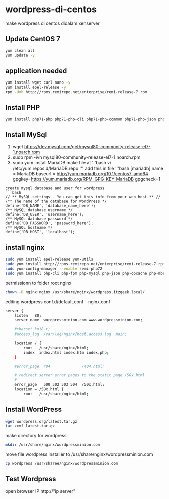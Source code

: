 # wordpress-di-centos
make wordpress di centos didalam xenserver
## Update CentOS 7
```bash
yum clean all
yum update -y
```
## application needed
```bash
yum install wget curl nano -y
yum install epel-release -y
rpm -Uvh http://rpms.remirepo.net/enterprise/remi-release-7.rpm
```
## Install PHP
```bash
yum install php71-php php71-php-cli php71-php-common php71-php-json php71-php-intl php71-php-mbstring php71-php-mcrypt php71-php-mysqlnd php71-php-pdo php71-php-tidy php71-php-xml php71-php-fpm -y
```
## Install MySql
1. wget https://dev.mysql.com/get/mysql80-community-release-el7-1.noarch.rpm
2. sudo rpm -ivh mysql80-community-release-el7-1.noarch.rpm
3. sudo yum install MariaDB
make file at
'''bash
vi /etc/yum.repos.d/MariaDB.repo
'''
add this in file
'''bash
[mariadb]
name = MariaDB
baseurl = http://yum.mariadb.org/10.1/centos7-amd64
gpgkey=https://yum.mariadb.org/RPM-GPG-KEY-MariaDB
gpgcheck=1
```
create mysql database and user for wordpress
```bash
// ** MySQL settings - You can get this info from your web host ** //
/** The name of the database for WordPress */
define('DB_NAME', 'database_name_here');
/** MySQL database username */
define('DB_USER', 'username_here');
/** MySQL database password */
define('DB_PASSWORD', 'password_here');
/** MySQL hostname */
define('DB_HOST', 'localhost');
```
## install nginx
```bash
sudo yum install epel-release yum-utils
sudo yum install http://rpms.remirepo.net/enterprise/remi-release-7.rpm
sudo yum-config-manager --enable remi-php72
sudo yum install php-cli php-fpm php-mysql php-json php-opcache php-mbstring php-xml php-gd php-curl
``` 
permissionn to folder root nginx
```bash
chown -R nginx:nginx /usr/share/nginx/wordpress.itzgeek.local/
```
editing wordpress conf.d/default.conf - nginx.conf
```bash
server {
    listen	 80;
    server_name  wordpressminion.com www.wordpressminion.com;

    #charset koi8-r;
    #access_log  /var/log/nginx/host.access.log  main;

    location / {
        root   /usr/share/nginx/html;
        index  index.html index.htm index.php;
    }

    #error_page  404              /404.html;

    # redirect server error pages to the static page /50x.html
    #
    error_page   500 502 503 504  /50x.html;
    location = /50x.html {
        root   /usr/share/nginx/html;
```
## Install WordPress
```bash
wget wordpress.org/latest.tar.gz 
tar zxvf latest.tar.gz
```
make directory for wordpress
 ```bash
mkdir /usr/share/nginx/wordpressminion.com
```
move file wordpress installer to /usr/share/nginx/wordpressminion.com
```bash
cp wordpress /usr/sharee/nginx/wordpressminion.com
```
## Test Wordpress
open browser IP http://"ip server"
